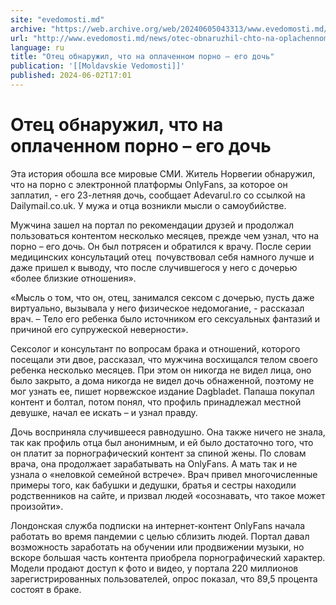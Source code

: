 ```yaml
---
site: "evedomosti.md"
archive: "https://web.archive.org/web/20240605043313/www.evedomosti.md/news/otec-obnaruzhil-chto-na-oplachennom-porno-ego-doch"
url: "http://www.evedomosti.md/news/otec-obnaruzhil-chto-na-oplachennom-porno-ego-doch"
language: ru
title: "Отец обнаружил, что на оплаченном порно – его дочь"
publication: '[[Moldavskie Vedomosti]]'
published: 2024-06-02T17:01
---
```


# Отец обнаружил, что на оплаченном порно – его дочь

Эта история обошла все мировые СМИ. Житель Норвегии обнаружил, что на порно с электронной платформы OnlyFans, за которое он заплатил, - его 23-летняя дочь, сообщает Аdevarul.ro со ссылкой на Dailymail.co.uk. У мужа и отца возникли мысли о самоубийстве.

Мужчина зашел на портал по рекомендации друзей и продолжал пользоваться контентом несколько месяцев, прежде чем узнал, что на порно – его дочь. Он был потрясен и обратился к врачу. После серии медицинских консультаций отец  почувствовал себя намного лучше и даже пришел к выводу, что после случившегося у него с дочерью «более близкие отношения».

«Мысль о том, что он, отец, занимался сексом с дочерью, пусть даже виртуально, вызывала у него физическое недомогание, - рассказал врач. – Тело его ребенка было источником его сексуальных фантазий и причиной его супружеской неверности».

Сексолог и консультант по вопросам брака и отношений, которого посещали эти двое, рассказал, что мужчина восхищался телом своего ребенка несколько месяцев. При этом он никогда не видел лица, оно было закрыто, а дома никогда не видел дочь обнаженной, поэтому не мог узнать ее, пишет норвежское издание Dagbladet. Папаша покупал контент и болтал, потом понял, что профиль принадлежал местной девушке, начал ее искать – и узнал правду.

Дочь восприняла случившееся равнодушно. Она также ничего не знала, так как профиль отца был анонимным, и ей было достаточно того, что он платит за порнографический контент за спиной жены. По словам врача, она продолжает зарабатывать на OnlyFans. А мать так и не узнала о «неловкой семейной встрече». Врач привел многочисленные примеры того, как бабушки и дедушки, братья и сестры находили родственников на сайте, и призвал людей «осознавать, что такое может произойти».

Лондонская служба подписки на интернет-контент OnlyFans начала работать во время пандемии с целью сблизить людей. Портал давал возможность заработать на обучении или продвижении музыки, но вскоре большая часть контента приобрела порнографический характер. Модели продают доступ к фото и видео, у портала 220 миллионов зарегистрированных пользователей, опрос показал, что 89,5 процента состоят в браке.